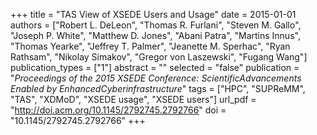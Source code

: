 +++
title = "TAS View of XSEDE Users and Usage"
date = 2015-01-01
authors = ["Robert L. DeLeon", "Thomas R. Furlani", "Steven M. Gallo", "Joseph P. White", "Matthew D. Jones", "Abani Patra", "Martins Innus", "Thomas Yearke", "Jeffrey T. Palmer", "Jeanette M. Sperhac", "Ryan Rathsam", "Nikolay Simakov", "Gregor von Laszewski", "Fugang Wang"]
publication_types = ["1"]
abstract = ""
selected = "false"
publication = "*Proceedings of the 2015 XSEDE Conference: ScientificAdvancements Enabled by EnhancedCyberinfrastructure*"
tags = ["HPC", "SUPReMM", "TAS", "XDMoD", "XSEDE usage", "XSEDE users"]
url_pdf = "http://doi.acm.org/10.1145/2792745.2792766"
doi = "10.1145/2792745.2792766"
+++

